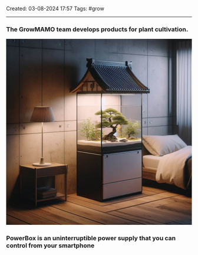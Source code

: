 Created: 03-08-2024 17:57
Tags: #grow
___
### The GrowMAMO team develops products for plant cultivation.

<div>
	<img src="./static/image.png">
</div>

### **PowerBox** is an uninterruptible power supply that you can control from your smartphone